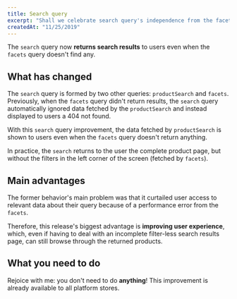 ```yaml
---
title: Search query
excerpt: "Shall we celebrate search query's independence from the facets query? Even when the latter doesn't return any results, the former renders data fetched by the `productSearch` query, providing users with search results regardless."
createdAt: "11/25/2019"
---
```


The `search` query now **returns search results** to users even when the `facets` query doesn't find any. 

## What has changed

The `search` query is formed by two other queries: `productSearch` and `facets`. Previously, when the `facets` query didn't return results, the `search` query automatically ignored data fetched by the `productSearch` and instead displayed to users a 404 not found. 

With this `search` query improvement, the data fetched by `productSearch` is shown to users even when the `facets` query doesn't return anything. 

In practice, the `search` returns to the user the complete product page, but without the filters in the left corner of the screen (fetched by `facets`).

## Main advantages 

The former behavior's main problem was that it curtailed user access to relevant data about their query because of a performance error from the `facets`. 

Therefore, this release's biggest advantage is **improving user experience**, which, even if having to deal with an incomplete filter-less search results page, can still browse through the returned products. 

## What you need to do

Rejoice with me: you don't need to do **anything**! This improvement is already available to all platform stores.
